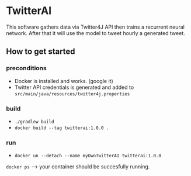 # TwitterAI

This software gathers data via Twitter4J API then trains a recurrent neural network.
After that it will use the model to tweet hourly a generated tweet.

## How to get started 

### preconditions
- Docker is installed and works. (google it)
- Twitter API credentials is generated and added to  `src/main/java/resources/twitter4j.properties`

### build
   
   - `./gradlew build`
   - `docker build --tag twitterai:1.0.0 .` 

### run
   - `docker un --detach --name myOwnTwitterAI twitterai:1.0.0`  
   
`docker ps` --> your container should be succesfully running.